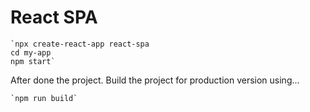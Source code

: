 # React SPA


	`npx create-react-app react-spa
	cd my-app
	npm start`
	
After done the project. Build the project for production version using...
	
	`npm run build` 

